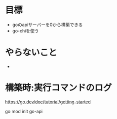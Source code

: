 # 目標
- goのapiサーバーを0から構築できる
- go-chiを使う

# やらないこと
- 

# 構築時:実行コマンドのログ

https://go.dev/doc/tutorial/getting-started

go mod init go-api

